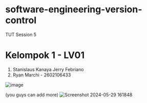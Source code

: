 # software-engineering-version-control
TUT Session 5

# Kelompok 1 - LV01
1. Stanislaus Kanaya Jerry Febriano
2. Ryan Marchi - 2602106433


![image](https://github.com/yoshikazuuu/software-engineering-version-control/assets/82949929/c5120e0a-ceb3-4487-8588-7c377e076c07)

(you guys can add more)
![Screenshot 2024-05-29 161848](https://github.com/Ryan-Marchi/software-engineering-version-control/assets/169073982/dc0a391c-e884-42f4-b2b8-487f3d148742)
